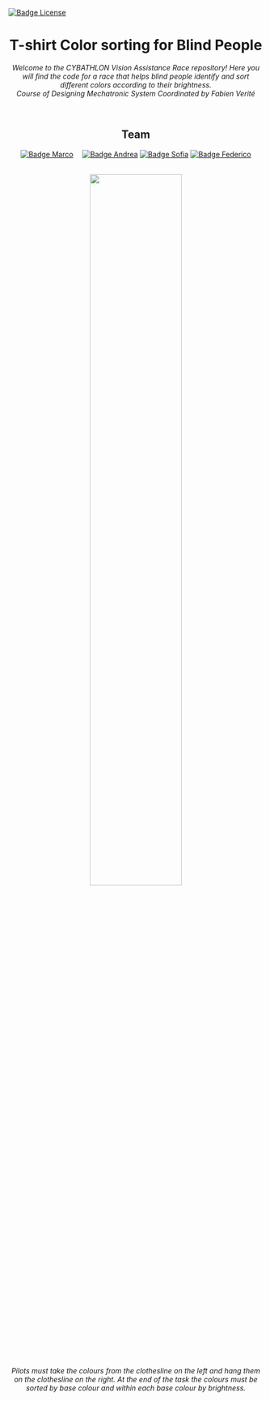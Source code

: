 [![Badge License]][license]

<div align = center>

# T-shirt Color sorting for Blind People

_Welcome to the CYBATHLON Vision Assistance Race repository! Here you will find the code for a race that helps blind people identify and sort different colors according to their brightness._ <br>
_Course of Designing Mechatronic System Coordinated by Fabien Verité_

<br>

## Team

[![Badge Marco]][marco] 
[![Badge Andrea]][andrea]
[![Badge Sofia]][sofia]
[![Badge Federico]][federico]

<br>


<img src="https://user-images.githubusercontent.com/47824890/213506874-16201128-3250-4c21-adf6-4f93361fd6d3.png" data-canonical-src="https://user-images.githubusercontent.com/47824890/213506874-16201128-3250-4c21-adf6-4f93361fd6d3.png" width="60%"/>

 _Pilots must take the colours from the clothesline on the left and hang them on the clothesline on the right. At the end of the task the colours must be sorted by base 
colour and within each base colour by brightness._

  
<!----------------------------------------------------------------------------->

[andrea]: https://github.com/gianandry
[marco]: https://github.com/marco-milanesi
[sofia]: https://github.com/sofiatoss
[federico]: https://github.com/fedichicco
[license]: LICENSE

<!---------------------------------{ Badges }---------------------------------->

[badge license]: https://img.shields.io/badge/License-MIT-yellow.svg?style=for-the-badge
[badge andrea]: https://img.shields.io/badge/Andrea_Campanelli-8a61c7?style=for-the-badge
[badge marco]: https://img.shields.io/badge/Marco_Milanesi-4776c1?style=for-the-badge
[badge sofia]: https://img.shields.io/badge/Sofia_Toscano-2930c1?style=for-the-badge
[badge federico]: https://img.shields.io/badge/Federico_Scassola-9cf?style=for-the-badge
